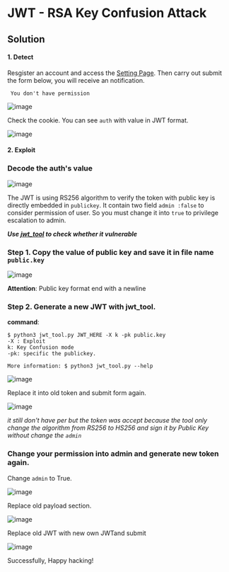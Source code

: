 # JWT - RSA Key Confusion Attack

## Solution

#### 1. Detect
Resgister an account and access the [Setting Page](https://blog-vul.herokuapp.com/setting/). Then carry out submit the form below, you will receive an notification.

` You don't have permission`

![image](https://user-images.githubusercontent.com/83699106/132470059-2e1ac5e9-b39f-4f94-a58d-e5ba714d67d3.png)



Check the cookie. You can see `auth` with value in JWT format.

![image](https://user-images.githubusercontent.com/83699106/132470786-35fbd491-bdd8-4b66-8a0c-f1c9f9f62fd4.png)


#### 2. Exploit

### Decode the auth's value 

![image](https://user-images.githubusercontent.com/83699106/132471583-7e028d69-55e9-4b72-9c7b-efe4dd7557be.png)


The JWT is using RS256 algorithm to verify the token with public key is directly embedded in `publickey`.
It contain two field `admin :false` to consider permission of user. So you must change it into `true` to privilege escalation to admin.

__*Use [jwt_tool](https://github.com/ticarpi/jwt_tool) to check whether it vulnerable*__



### Step 1. Copy the value of public key and save it in file name ` public.key `

![image](https://user-images.githubusercontent.com/83699106/132473838-8c0d1faa-2933-4b57-9d7a-fc311708c122.png)


__Attention__: Public key format end with a newline



### Step 2. Generate a new JWT with jwt_tool.

__command__: 

```
$ python3 jwt_tool.py JWT_HERE -X k -pk public.key 
-X : Exploit
k: Key Confusion mode
-pk: specific the publickey.

More information: $ python3 jwt_tool.py --help

```

![image](https://user-images.githubusercontent.com/83699106/132474574-2205cbaa-3bb2-43ff-898d-055e64e29329.png)


Replace it into old token and submit form again.

![image](https://user-images.githubusercontent.com/83699106/132476453-a6bdb530-a975-4940-a4a3-8e52f5a97f14.png)


*it still don't have per but the token was accept because the tool only change the algorithm from RS256 to HS256 and sign it by Public Key without 
change the `admin`*



### Change your permission into admin and generate new token again.

Change `admin` to True.

![image](https://user-images.githubusercontent.com/83699106/132477345-ce7ad964-3e83-4cc2-be62-d5309aa169bd.png)


Replace old payload section.

![image](https://user-images.githubusercontent.com/83699106/132479268-9b3b1c9d-6d7b-41d3-9a32-bc22b307ac67.png)


Replace old JWT with new own JWTand submit

![image](https://user-images.githubusercontent.com/83699106/132479179-d79ab5fc-8888-4cd9-930c-d3535b8e48a0.png)


Successfully, Happy hacking!
 
